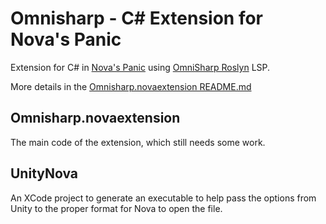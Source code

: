 # Omnisharp - C# Extension for Nova's Panic

Extension for C# in [Nova's Panic](https://nova.app/) using [OmniSharp Roslyn](https://github.com/OmniSharp/omnisharp-roslyn) LSP.

More details in the [Omnisharp.novaextension README.md](Omnisharp.novaextension/README.md)

## Omnisharp.novaextension

The main code of the extension, which still needs some work.

## UnityNova

An XCode project to generate an executable to help pass the options from Unity to the proper format for Nova to open the file.